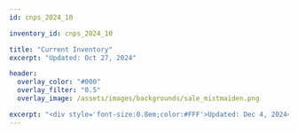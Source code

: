 ```yaml
---
id: cnps_2024_10

inventory_id: cnps_2024_10

title: "Current Inventory"
excerpt: "Updated: Oct 27, 2024" 

header:
  overlay_color: "#000"
  overlay_filter: "0.5"
  overlay_image: /assets/images/backgrounds/sale_mistmaiden.png

excerpt: "<div style='font-size:0.8em;color:#FFF'>Updated: Dec 4, 2024<br/><br/>Pricing, unless otherwise marked: <br/>4-inch pot perennials (20% off): $4.00<br/> 1-gallon perennials (20% off): $8.00<br/> 1-gallon trees and shrubs (25% off): $9.00<br/> 2-gallon shrubs (40% off): $9.00<br/> All grasses (40% off): $6.00<br/>  Select perennials (40%): $6.00</div>"
---
```

